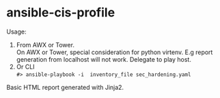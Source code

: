 # ansible-cis-profile
Usage:
1. From AWX or Tower.  
On AWX or Tower, special consideration for python virtenv. E.g report generation from localhost will not work. Delegate to play host.
2. Or CLI  
```#> ansible-playbook -i  inventory_file sec_hardening.yaml```

Basic HTML report generated with Jinja2.
  
